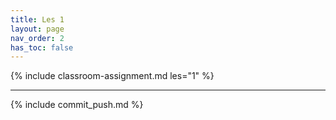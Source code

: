 ```yaml
---
title: Les 1
layout: page
nav_order: 2
has_toc: false
---
```


{% include classroom-assignment.md les="1" %}

---

{% include commit_push.md %}
